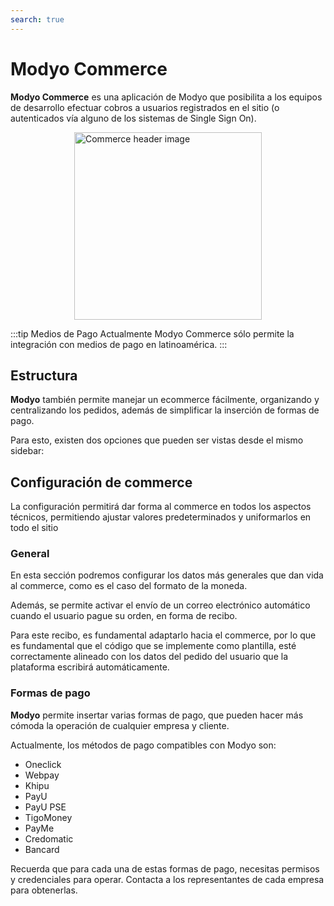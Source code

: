 ```yaml
---
search: true
---
```


# Modyo Commerce
**Modyo Commerce** es una aplicación de Modyo que posibilita a los equipos de desarrollo efectuar cobros a usuarios registrados en el sitio (o autenticados vía alguno de los sistemas de Single Sign On).

<img src="/assets/img/commerce/header.jpg" alt="Commerce header image" style="margin: auto; width: 300px; display: block;">

:::tip Medios de Pago
Actualmente Modyo Commerce sólo permite la integración con medios de pago en latinoamérica.
:::

## Estructura

**Modyo** también permite manejar un ecommerce fácilmente, organizando y centralizando los pedidos, además de simplificar la inserción de formas de pago.

Para esto, existen dos opciones que pueden ser vistas desde el mismo sidebar:

## Configuración de commerce

La configuración permitirá dar forma al commerce en todos los aspectos técnicos, permitiendo ajustar valores predeterminados y uniformarlos en todo el sitio

### General

En esta sección podremos configurar los datos más generales que dan vida al commerce, como es el caso del formato de la moneda.

Además, se permite activar el envío de un correo electrónico automático cuando el usuario pague su orden, en forma de recibo.

Para este recibo, es fundamental adaptarlo hacia el commerce, por lo que es fundamental que el código que se implemente como plantilla, esté correctamente alineado con los datos del pedido del usuario que la plataforma escribirá automáticamente.

### Formas de pago

**Modyo** permite insertar varias formas de pago, que pueden hacer más cómoda la operación de cualquier empresa y cliente.

Actualmente, los métodos de pago compatibles con Modyo son:

- Oneclick
- Webpay
- Khipu
- PayU
- PayU PSE
- TigoMoney
- PayMe
- Credomatic
- Bancard

Recuerda que para cada una de estas formas de pago, necesitas permisos y credenciales para operar. Contacta a los representantes de cada empresa para obtenerlas.
